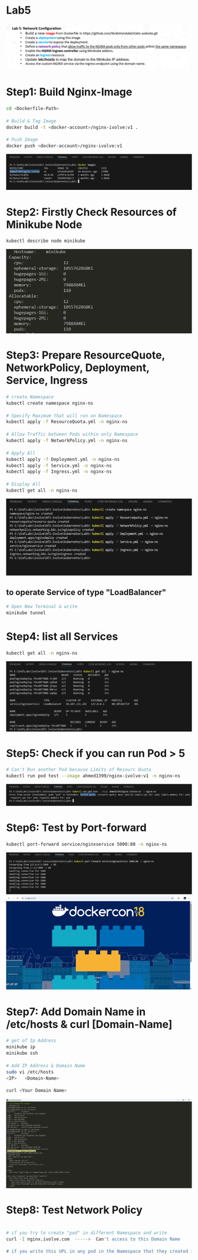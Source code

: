 # Lab5
![Architecture](./assets/Lab5.png)

# Step1: Build Nginx-Image
```bash
cd <Dockerfile-Path>

# Build & Tag Image
docker build -t <docker-account>/nginx-ivolve:v1 .

# Push Image
docker push <docker-account>/nginx-ivolve:v1
```
![Architecture](./assets/Image.png)


# Step2: Firstly Check Resources of Minikube Node
```bash
kubectl describe node minikube
```
![Architecture](./assets/Minikube-Resources.png)


# Step3: Prepare ResourceQuote, NetworkPolicy, Deployment, Service, Ingress
```bash
# create Namespace
kubectl create namespace nginx-ns

# Specify Maximum that will run on Namespace
kubectl apply -f ResourceQuota.yml -n nginx-ns

# Allow Traffic between Pods within only Namespace
kubectl apply -f NetworkPolicy.yml -n nginx-ns

# Apply All
kubectl apply -f Deployment.yml -n nginx-ns
kubectl apply -f Service.yml -n nginx-ns
kubectl apply -f Ingress.yml -n nginx-ns

# Display All
kubectl get all -n nginx-ns
```
![Architecture](./assets/Apply.png)


## to operate Service of type "LoadBalancer"
```bash
# Open New Terminal & write
minikube tunnel
```

# Step4: list all Services
```bash
kubectl get all -n nginx-ns
```
![Architecture](./assets/Pods.png)


# Step5: Check if you can run Pod > 5
```bash
# Can't Run another Pod because Limits of Resourc Quota
kubectl run pod test --image ahmed1399/nginx-ivolve:v1 -n nginx-ns
```
![Architecture](./assets/Check-Increase-Pods.png)


# Step6: Test by Port-forward
```bash
kubectl port-forward service/nginxservice 5000:80 -n nginx-ns
```
![Architecture](./assets/port-forward.png)
![Architecture](./assets/port-forward-out.png)


# Step7: Add Domain Name in /etc/hosts & curl [Domain-Name]
```bash
# get of Ip Address
minikube ip
minikube ssh
 
# Add IP Address & Domain Name
sudo vi /etc/hosts
<IP>   <Domain-Name>

curl <Your Domain Name>
```
![Architecture](./assets/ingress-minikube.png)

# Step8: Test Network Policy
```bash

# if you try to create "pod" in different Namespace and write 
curl -I nginx.ivolve.com  ----->  Can't access to this Domain Name

# if you write this UPL in any pod in the Namespace that they created in ----->  will display APP 
```